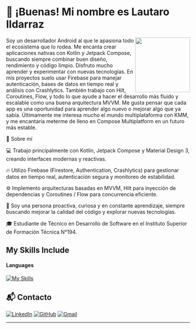# 👋 ¡Buenas! Mi nombre es  Lautaro Ildarraz
<img align="right" src="https://media4.giphy.com/media/v1.Y2lkPTc5MGI3NjExYmNyeWRrb3U3cjM4cjN4MW03bW93Z2dnaDFqbTZxd3VkeHMwZTJucCZlcD12MV9pbnRlcm5hbF9naWZfYnlfaWQmY3Q9Zw/llarwdtFqG63IlqUR1/giphy.gif" width="150"/>

Soy un desarrollador Android al que le apasiona todo el ecosistema que lo rodea. Me encanta crear aplicaciones nativas con Kotlin y Jetpack Compose, buscando siempre combinar buen diseño, rendimiento y código limpio.
Disfruto mucho aprender y experimentar con nuevas tecnologías. En mis proyectos suelo usar Firebase para manejar autenticación, bases de datos en tiempo real y análisis con Crashlytics. También trabajo con Hilt, Coroutines, Flow, y todo lo que ayude a hacer el desarrollo más fluido y escalable como una buena arquitectura MVVM.
Me gusta pensar que cada app es una oportunidad para aprender algo nuevo o mejorar algo que ya sabía. Últimamente me interesa mucho el mundo multiplataforma con KMM, y me encantaría meterme de lleno en Compose Multiplatform en un futuro más estable.

🚀 Sobre mí

💻 Trabajo principalmente con Kotlin, Jetpack Compose y Material Design 3, creando interfaces modernas y reactivas.

🔥 Utilizo Firebase (Firestore, Authentication, Crashlytics) para gestionar datos en tiempo real, autenticación segura y monitoreo de estabilidad.

⚙️ Implemento arquitecturas basadas en MVVM, Hilt para inyección de dependencias y Coroutines / Flow para concurrencia eficiente.

🧠 Soy una persona proactiva, curiosa y en constante aprendizaje, siempre buscando mejorar la calidad del código y explorar nuevas tecnologías.

🎓 Estudiante de Técnico en Desarrollo de Software en el Instituto Superior de Formación Técnica N°194.


## My Skills Include

<h4> Languages </h4>
<span> 

[![My Skills](https://skillicons.dev/icons?i=html,css,bootsrap,js,java,kotlin,androidstudio,firebase,ktor,materialui,py,,gradle,figma&theme=light)](https://skillicons.dev)


</span> 


## 📬 Contacto
[![LinkedIn](https://skillicons.dev/icons?i=linkedin)](https://www.linkedin.com/in/lautaro-ildarraz/) [![GitHub](https://skillicons.dev/icons?i=github)](https://github.com/Lautaro-io) [![Gmail](https://skillicons.dev/icons?i=gmail)](mailto:ildarrazlautaro@gmail.com)  

---

